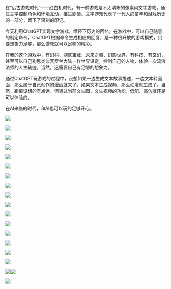 在“远古游戏时代”——红白机时代，有一种游戏是不太清晰的像素风文字游戏，通过文字控制角色和环境互动，推进剧情。文字游戏代表了一代人的童年和游戏历史的一部分，留下了深刻的印记。

今天利用ChatGPT实现文字游戏，缅怀下历史的回忆。在游戏中，可以自己随意的制定命令，ChatGPT根据命令生成相应的回复，是一种很开放的游戏模式，只要想象力足够，那么游戏就可以足够的精彩。

在我的这个游戏中，有幻村、湖底宝藏、未来之城、幻影世界，有科技、有玄幻，甚至可以自己构思类似瓦罗兰大陆一样世界设定，控制自己的人物，体验一次流浪法师的人生轨迹。当然，这需要自己有足够的想象力。

通过ChatGPT玩游戏的过程中，设想如果一边生成文本故事描述，一边文本转画面，那么属于自己创作的漫画就来了。如果文本生成视频，那么动漫就生成了。当然，距离设想的有点远，但通过当前文生图，文生视频的功能，低配、高仿版还是可以体验的。

在AI来临的时代，和AI也可以玩的足够开心。

![](https://cdn.nlark.com/yuque/0/2023/png/406504/1698322091008-d43a7431-27cc-4349-8449-e272a332e598.png)

![](https://cdn.nlark.com/yuque/0/2023/png/406504/1698322102331-221389a0-c86b-4a65-abf6-27cf4c0b6fa5.png)

![](https://cdn.nlark.com/yuque/0/2023/png/406504/1698322117943-f9b7389f-77b8-4fda-91e4-712d0be5b8f4.png)

![](https://cdn.nlark.com/yuque/0/2023/png/406504/1698322132371-34e2bf48-3dde-4b78-b11d-27c2379e351e.png)

![](https://cdn.nlark.com/yuque/0/2023/png/406504/1698322147374-38a352d4-d83b-458e-8337-c0dc4976c098.png)

![](https://cdn.nlark.com/yuque/0/2023/png/406504/1698322159603-e4d065d1-63fb-45a4-ab4d-9720a00fd204.png)

![](https://cdn.nlark.com/yuque/0/2023/png/406504/1698322169779-e44a43f1-0026-4f73-86d5-634f880c4b5f.png)

![](https://cdn.nlark.com/yuque/0/2023/png/406504/1698322179861-92ae6876-0013-499b-8722-613124b0dd61.png)

![](https://cdn.nlark.com/yuque/0/2023/png/406504/1698322191762-4a8a2a3a-b9e6-4080-bed6-3959a9709f3f.png)

![](https://cdn.nlark.com/yuque/0/2023/png/406504/1698322206740-a1fabe17-32a7-4feb-9080-95232e98e518.png)

![](https://cdn.nlark.com/yuque/0/2023/png/406504/1698322217020-9b2a5e34-4891-4491-9295-6d27c83e2caf.png)

![](https://cdn.nlark.com/yuque/0/2023/png/406504/1698322228303-ae80e112-0ba5-4ede-88d0-d12d1465ded3.png)

![](https://cdn.nlark.com/yuque/0/2023/png/406504/1698322239960-61056914-1dbb-4fe2-9187-017ccd1d7fbb.png)

![](https://cdn.nlark.com/yuque/0/2023/png/406504/1698322251942-f37fcc3b-e6b0-43ed-8d2c-ff02dd38b367.png)

![](https://cdn.nlark.com/yuque/0/2023/png/406504/1698322262964-a778be4b-9b65-4c20-818e-a5cc1ff4786c.png)

![](https://cdn.nlark.com/yuque/0/2023/png/406504/1698322273452-471a3b17-8e4a-4bee-8af9-bd679aa88b2c.png)

![](https://cdn.nlark.com/yuque/0/2023/png/406504/1698322284681-5e3694fb-821e-4012-8933-f04bd45e4904.png)![](https://cdn.nlark.com/yuque/0/2023/png/406504/1698322299953-705b79e0-e9d1-41b7-a79e-3a7a511721af.png)

![](https://cdn.nlark.com/yuque/0/2023/png/406504/1698322308853-86e0bbba-ac95-4bae-8883-4b0e61720624.png)

